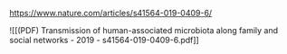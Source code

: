 
https://www.nature.com/articles/s41564-019-0409-6/

![[(PDF) Transmission of human-associated microbiota along family and social networks - 2019 - s41564-019-0409-6.pdf]]

